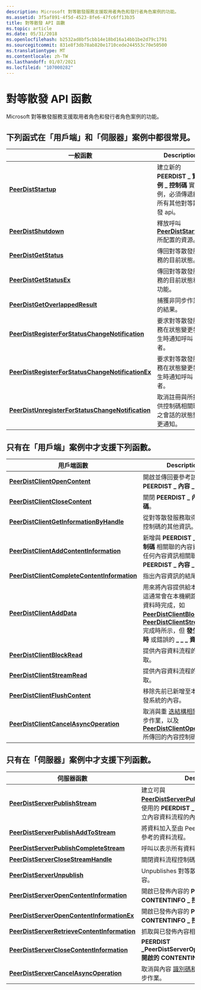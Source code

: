 ```yaml
---
description: Microsoft 對等散發服務支援取用者角色和發行者角色案例的功能。
ms.assetid: 3f5af891-4f5d-4523-8fe6-47fc6ff13b35
title: 對等散發 API 函數
ms.topic: article
ms.date: 05/31/2018
ms.openlocfilehash: b2532ad8bf5cbb14e18bd16a14bb1be2d79c1791
ms.sourcegitcommit: 831e8f3db78ab820e1710cede244553c70e50500
ms.translationtype: MT
ms.contentlocale: zh-TW
ms.lasthandoff: 01/07/2021
ms.locfileid: "107000282"
---
```

# <a name="peer-distribution-api-functions"></a>對等散發 API 函數

Microsoft 對等散發服務支援取用者角色和發行者角色案例的功能。

## <a name="the-following-functions-are-common-in-both-client-and-server-scenarios"></a>下列函式在「用戶端」和「伺服器」案例中都很常見。



| 一般函數                                                                                       | Description                                                                                                     |
|--------------------------------------------------------------------------------------------------------|-----------------------------------------------------------------------------------------------------------------|
| [**PeerDistStartup**](/windows/desktop/api/PeerDist/nf-peerdist-peerdiststartup)                                                             | 建立新的 **PEERDIST \_ 實例 \_ 控制碼** 實例，必須傳遞給所有其他對等散發 api。 |
| [**PeerDistShutdown**](/windows/desktop/api/PeerDist/nf-peerdist-peerdistshutdown)                                                           | 釋放呼叫 [**PeerDistStartup**](/windows/desktop/api/PeerDist/nf-peerdist-peerdiststartup)所配置的資源。                         |
| [**PeerDistGetStatus**](/windows/desktop/api/PeerDist/nf-peerdist-peerdistgetstatus)                                                         | 傳回對等散發服務的目前狀態。                                                        |
| [**PeerDistGetStatusEx**](/windows/desktop/api/PeerDist/nf-peerdist-peerdistgetstatusex)                                                     | 傳回對等散發服務的目前狀態和功能。                                   |
| [**PeerDistGetOverlappedResult**](/windows/desktop/api/peerdist/nf-peerdist-peerdistgetoverlappedresult)                                     | 捕獲非同步作業的結果。                                                               |
| [**PeerDistRegisterForStatusChangeNotification**](/windows/desktop/api/PeerDist/nf-peerdist-peerdistregisterforstatuschangenotification)     | 要求對等散發服務在狀態變更發生時通知呼叫者。                      |
| [**PeerDistRegisterForStatusChangeNotificationEx**](/windows/desktop/api/peerdist/nf-peerdist-peerdistregisterforstatuschangenotificationex) | 要求對等散發服務在狀態變更發生時通知呼叫者。                      |
| [**PeerDistUnregisterForStatusChangeNotification**](/windows/desktop/api/PeerDist/nf-peerdist-peerdistunregisterforstatuschangenotification) | 取消註冊與所提供控制碼相關聯之會話的狀態變更通知。                 |



 

## <a name="the-following-functions-are-only-supported-in-client-scenarios"></a>只有在「用戶端」案例中才支援下列函數。



| 用戶端函數                                                                             | Description                                                                                                                                                                                                                                                                                                                                      |
|----------------------------------------------------------------------------------------------|--------------------------------------------------------------------------------------------------------------------------------------------------------------------------------------------------------------------------------------------------------------------------------------------------------------------------------------------------|
| [**PeerDistClientOpenContent**](/windows/desktop/api/PeerDist/nf-peerdist-peerdistclientopencontent)                               | 開啟並傳回要參考該內容的 **PEERDIST \_ 內容 \_ 控制碼** 。                                                                                                                                                                                                                                                                     |
| [**PeerDistClientCloseContent**](/windows/desktop/api/PeerDist/nf-peerdist-peerdistclientclosecontent)                             | 關閉 **PEERDIST \_ 內容 \_ 控制碼**。                                                                                                                                                                                                                                                                                                        |
| [**PeerDistClientGetInformationByHandle**](/windows/desktop/api/peerdist/nf-peerdist-peerdistclientgetinformationbyhandle)         | 從對等散發服務取得特定內容控制碼的其他資訊。                                                                                                                                                                                                                                               |
| [**PeerDistClientAddContentInformation**](/windows/desktop/api/PeerDist/nf-peerdist-peerdistclientaddcontentinformation)           | 新增與 **PEERDIST \_ 內容 \_ 控制碼** 相關聯的內容資訊。 可與任何內容資訊相關聯的 **PEERDIST \_ 內容 \_ 控制碼** 。                                                                                                                                                                        |
| [**PeerDistClientCompleteContentInformation**](/windows/desktop/api/PeerDist/nf-peerdist-peerdistclientcompletecontentinformation) | 指出內容資訊的結尾。                                                                                                                                                                                                                                                                                                    |
| [**PeerDistClientAddData**](/windows/desktop/api/PeerDist/nf-peerdist-peerdistclientadddata)                                       | 用來將內容提供給本機快取。 這通常會在本機網路上找不到資料時完成，如 [**PeerDistClientBlockRead**](/windows/desktop/api/PeerDist/nf-peerdist-peerdistclientblockread) 或 [**PeerDistClientStreamRead**](/windows/desktop/api/PeerDist/nf-peerdist-peerdistclientstreamread) 完成時所示，但 **發生錯誤 \_ 超時** 或錯誤的 **\_ \_ \_ 資料遺失**。 |
| [**PeerDistClientBlockRead**](/windows/desktop/api/PeerDist/nf-peerdist-peerdistclientblockread)                                   | 提供內容資料流程的隨機存取。                                                                                                                                                                                                                                                                                                    |
| [**PeerDistClientStreamRead**](/windows/desktop/api/PeerDist/nf-peerdist-peerdistclientstreamread)                                 | 提供內容資料流程的順序存取。                                                                                                                                                                                                                                                                                                |
| [**PeerDistClientFlushContent**](/windows/desktop/api/PeerDist/nf-peerdist-peerdistclientflushcontent)                             | 移除先前已新增至本機對等散發系統的內容。                                                                                                                                                                                                                                                            |
| [**PeerDistClientCancelAsyncOperation**](/windows/desktop/api/PeerDist/nf-peerdist-peerdistclientcancelasyncoperation)             | 取消與重 [迭結構相關](/windows/win32/api/minwinbase/ns-minwinbase-overlapped) 聯的非同步作業，以及 [**PeerDistClientOpenContent**](/windows/desktop/api/PeerDist/nf-peerdist-peerdistclientopencontent)所傳回的內容控制碼。                                                                                                                     |



 

## <a name="the-following-functions-are-only-supported-in-server-scenarios"></a>只有在「伺服器」案例中才支援下列函數。



| 伺服器函數                                                                             | Description                                                                                                                                                                                        |
|----------------------------------------------------------------------------------------------|----------------------------------------------------------------------------------------------------------------------------------------------------------------------------------------------------|
| [**PeerDistServerPublishStream**](/windows/desktop/api/PeerDist/nf-peerdist-peerdistserverpublishstream)                           | 建立可與 [**PeerDistServerPublishAddToStream**](/windows/desktop/api/PeerDist/nf-peerdist-peerdistserverpublishaddtostream)搭配使用的 **PEERDIST \_ 資料流程 \_ 控制碼**，以建立內容資料流程的內容資訊。 |
| [**PeerDistServerPublishAddToStream**](/windows/desktop/api/PeerDist/nf-peerdist-peerdistserverpublishaddtostream)                 | 將資料加入至由 PeerDist 資料流程控制碼所參考的資料流程。                                                                                                                                  |
| [**PeerDistServerPublishCompleteStream**](/windows/desktop/api/PeerDist/nf-peerdist-peerdistserverpublishcompletestream)           | 呼叫以表示所有資料都已新增至資料流程。                                                                                                                                     |
| [**PeerDistServerCloseStreamHandle**](/windows/desktop/api/PeerDist/nf-peerdist-peerdistserverclosestreamhandle)                   | 關閉資料流程控制碼。                                                                                                                                                                          |
| [**PeerDistServerUnpublish**](/windows/desktop/api/PeerDist/nf-peerdist-peerdistserverunpublish)                                   | Unpublishes 對等散發服務中先前發行的內容。                                                                                                                         |
| [**PeerDistServerOpenContentInformation**](/windows/desktop/api/PeerDist/nf-peerdist-peerdistserveropencontentinformation)         | 開啟已發佈內容的 **PEERDIST \_ CONTENTINFO \_ 控制碼** 。                                                                                                                                   |
| [**PeerDistServerOpenContentInformationEx**](/windows/desktop/api/peerdist/nf-peerdist-peerdistserveropencontentinformationex)     | 開啟已發佈內容的 **PEERDIST \_ CONTENTINFO \_ 控制碼** 。                                                                                                                                   |
| [**PeerDistServerRetrieveContentInformation**](/windows/desktop/api/PeerDist/nf-peerdist-peerdistserverretrievecontentinformation) | 抓取與已發佈內容相關聯的內容資訊。                                                                                                                               |
| [**PeerDistServerCloseContentInformation**](/windows/desktop/api/PeerDist/nf-peerdist-peerdistserverclosecontentinformation)       | **PEERDIST \_PeerDistServerOpenContentInformation 開啟的 CONTENTINFO \_ 控制碼**。 [](/windows/desktop/api/PeerDist/nf-peerdist-peerdistserveropencontentinformation)                                                                  |
| [**PeerDistServerCancelAsyncOperation**](/windows/desktop/api/PeerDist/nf-peerdist-peerdistservercancelasyncoperation)             | 取消與內容 [識別碼和重](/windows/win32/api/minwinbase/ns-minwinbase-overlapped) 迭結構相關聯的非同步作業。                                             |



 

 

 
